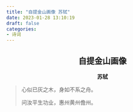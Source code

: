 ```yaml
---
title: "自提金山画像 苏轼"
date: 2023-01-28 13:10:19
draft: false
categories:
- 诗词
---
```


## <center>自提金山画像</center>
**<center>苏轼</center>**

> 心似已灰之木，身如不系之舟。
>
> 问汝平生功业，惠州黄州儋州。
